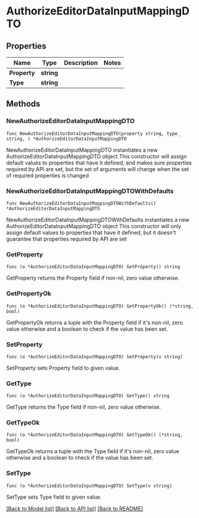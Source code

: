 # AuthorizeEditorDataInputMappingDTO

## Properties

Name | Type | Description | Notes
------------ | ------------- | ------------- | -------------
**Property** | **string** |  | 
**Type** | **string** |  | 

## Methods

### NewAuthorizeEditorDataInputMappingDTO

`func NewAuthorizeEditorDataInputMappingDTO(property string, type_ string, ) *AuthorizeEditorDataInputMappingDTO`

NewAuthorizeEditorDataInputMappingDTO instantiates a new AuthorizeEditorDataInputMappingDTO object
This constructor will assign default values to properties that have it defined,
and makes sure properties required by API are set, but the set of arguments
will change when the set of required properties is changed

### NewAuthorizeEditorDataInputMappingDTOWithDefaults

`func NewAuthorizeEditorDataInputMappingDTOWithDefaults() *AuthorizeEditorDataInputMappingDTO`

NewAuthorizeEditorDataInputMappingDTOWithDefaults instantiates a new AuthorizeEditorDataInputMappingDTO object
This constructor will only assign default values to properties that have it defined,
but it doesn't guarantee that properties required by API are set

### GetProperty

`func (o *AuthorizeEditorDataInputMappingDTO) GetProperty() string`

GetProperty returns the Property field if non-nil, zero value otherwise.

### GetPropertyOk

`func (o *AuthorizeEditorDataInputMappingDTO) GetPropertyOk() (*string, bool)`

GetPropertyOk returns a tuple with the Property field if it's non-nil, zero value otherwise
and a boolean to check if the value has been set.

### SetProperty

`func (o *AuthorizeEditorDataInputMappingDTO) SetProperty(v string)`

SetProperty sets Property field to given value.


### GetType

`func (o *AuthorizeEditorDataInputMappingDTO) GetType() string`

GetType returns the Type field if non-nil, zero value otherwise.

### GetTypeOk

`func (o *AuthorizeEditorDataInputMappingDTO) GetTypeOk() (*string, bool)`

GetTypeOk returns a tuple with the Type field if it's non-nil, zero value otherwise
and a boolean to check if the value has been set.

### SetType

`func (o *AuthorizeEditorDataInputMappingDTO) SetType(v string)`

SetType sets Type field to given value.



[[Back to Model list]](../README.md#documentation-for-models) [[Back to API list]](../README.md#documentation-for-api-endpoints) [[Back to README]](../README.md)


